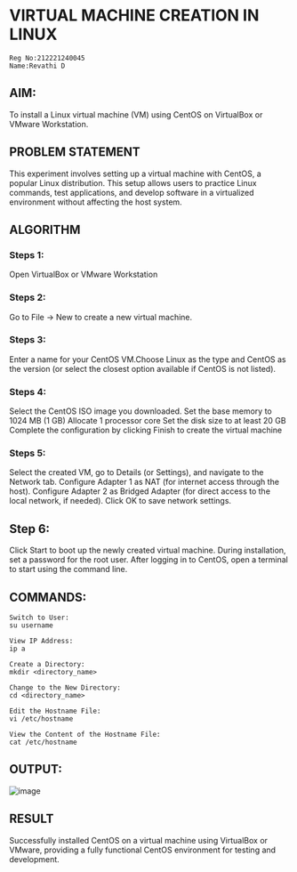  # VIRTUAL MACHINE CREATION IN LINUX
 ```
 Reg No:212221240045
 Name:Revathi D
```
  ## AIM:
To install a Linux virtual machine (VM) using CentOS on VirtualBox or VMware Workstation.
## PROBLEM STATEMENT
This experiment involves setting up a virtual machine with CentOS, a popular Linux distribution. This setup allows users to practice Linux commands, test applications, and develop software in a virtualized environment without affecting the host system.


## ALGORITHM
 ### Steps 1:
 Open VirtualBox or VMware Workstation
 ### Steps 2:
 Go to File -> New to create a new virtual machine.
 ### Steps 3:
 Enter a name for your CentOS VM.Choose Linux as the type and CentOS as the version (or select the closest option available if CentOS is not listed).
 ### Steps 4:
 Select the CentOS ISO image you downloaded.
Set the base memory to 1024 MB (1 GB)
Allocate 1 processor core
Set the disk size to at least 20 GB
Complete the configuration by clicking Finish to create the virtual machine
 ### Steps 5:
 Select the created VM, go to Details (or Settings), and navigate to the Network tab.
Configure Adapter 1 as NAT (for internet access through the host).
Configure Adapter 2 as Bridged Adapter (for direct access to the local network, if needed).
Click OK to save network settings.
## Step 6:
Click Start to boot up the newly created virtual machine.
During installation, set a password for the root user.
After logging in to CentOS, open a terminal to start using the command line.
## COMMANDS:
```
Switch to User:
su username
```
```
View IP Address:
ip a
```
```
Create a Directory:
mkdir <directory_name>
```
```
Change to the New Directory:
cd <directory_name>
```
```
Edit the Hostname File:
vi /etc/hostname
```
```
View the Content of the Hostname File:
cat /etc/hostname
```
## OUTPUT:

![image](https://github.com/user-attachments/assets/83836415-d482-4340-b486-d335be96b581)


## RESULT
Successfully installed CentOS on a virtual machine using VirtualBox or VMware, providing a fully functional CentOS environment for testing and development.



  


